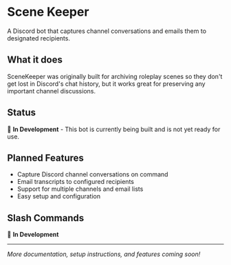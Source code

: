 # Scene Keeper

A Discord bot that captures channel conversations and emails them to designated recipients.

## What it does

SceneKeeper was originally built for archiving roleplay scenes so they don't get lost in Discord's chat history, but it works great for preserving any important channel discussions.

## Status

🚧 **In Development** - This bot is currently being built and is not yet ready for use.

## Planned Features

- Capture Discord channel conversations on command
- Email transcripts to configured recipients
- Support for multiple channels and email lists
- Easy setup and configuration

## Slash Commands

🚧 **In Development**

---

_More documentation, setup instructions, and features coming soon!_
